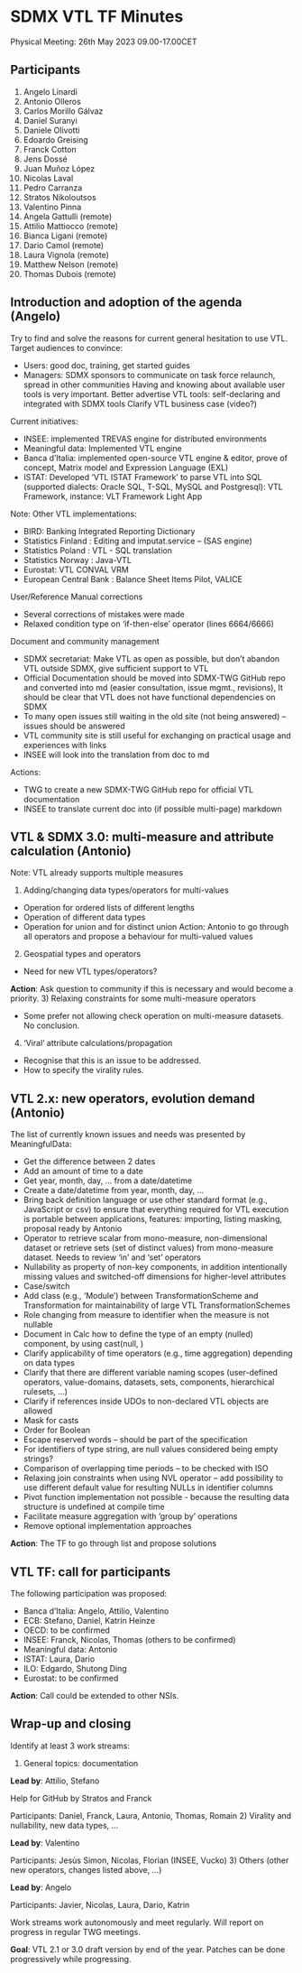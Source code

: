 # SDMX VTL TF Minutes

Physical Meeting: 26th May 2023 09.00-17.00CET

## Participants

1.  Angelo Linardi
2.  Antonio Olleros
3.  Carlos Morillo Gálvaz
4.  Daniel Suranyi
5.  Daniele Olivotti
6.  Edoardo Greising
7.  Franck Cotton
8.  Jens Dossé 
9.  Juan Muñoz López
10. Nicolas Laval
11. Pedro Carranza
12. Stratos Nikoloutsos
13. Valentino Pinna
14. Angela Gattulli (remote) 
15. Attilio Mattiocco (remote)
16. Bianca Ligani (remote)
17. Dario Camol (remote)
18. Laura Vignola (remote)
19. Matthew Nelson (remote)
20. Thomas Dubois (remote)

## Introduction and adoption of the agenda (Angelo)
Try to find and solve the reasons for current general hesitation to use VTL. Target audiences to convince: 
-	Users: good doc, training, get started guides
-	Managers: SDMX sponsors to communicate on task force relaunch, spread in other communities 
Having and knowing about available user tools is very important. Better advertise VTL tools: self-declaring and integrated with SDMX tools
Clarify VTL business case (video?)

Current initiatives:
-	INSEE: implemented TREVAS engine for distributed environments 
-	Meaningful data: Implemented VTL engine 
-	Banca d’Italia: implemented open-source VTL engine & editor, prove of concept, Matrix model and Expression Language (EXL)
-	ISTAT: Developed ‘VTL ISTAT Framework’ to parse VTL into SQL (supported dialects: Oracle SQL, T-SQL, MySQL and Postgresql): VTL Framework, instance: VLT Framework Light App

Note: Other VTL implementations: 
-	BIRD: Banking Integrated Reporting Dictionary 
-	Statistics Finland : Editing and imputat.service – (SAS engine)
-	Statistics Poland : VTL - SQL translation
-	Statistics Norway : Java-VTL
-	Eurostat: VTL CONVAL VRM
-	European Central Bank : Balance Sheet Items Pilot, VALICE

User/Reference Manual corrections
-	Several corrections of mistakes were made
-	Relaxed condition type on ‘if-then-else’ operator (lines 6664/6666)

Document and community management
-	SDMX secretariat: Make VTL as open as possible, but don’t abandon VTL outside SDMX, give sufficient support to VTL
-	Official Documentation should be moved into SDMX-TWG GitHub repo and converted into md (easier consultation, issue mgmt., revisions), It should be clear that VTL does not have functional dependencies on SDMX
-	To many open issues still waiting in the old site (not being answered) – issues should be answered
-	VTL community site is still useful for exchanging on practical usage and experiences with links
-	INSEE will look into the translation from doc to md

Actions: 
-	TWG to create a new SDMX-TWG GitHub repo for official VTL documentation
-	INSEE to translate current doc into (if possible multi-page) markdown

## VTL & SDMX 3.0: multi-measure and attribute calculation (Antonio)
Note: VTL already supports multiple measures
1)	Adding/changing data types/operators for multi-values
- Operation for ordered lists of different lengths
- Operation of different data types
- Operation for union and for distinct union
Action: Antonio to go through all operators and propose a behaviour for multi-valued values
2)	Geospatial types and operators
- Need for new VTL types/operators?

**Action**: Ask question to community if this is necessary and would become a priority.
3)	Relaxing constraints for some multi-measure operators
- Some prefer not allowing check operation on multi-measure datasets. No conclusion.
4)	‘Viral‘ attribute calculations/propagation
- Recognise that this is an issue to be addressed.
- How to specify the virality rules.

## VTL 2.x: new operators, evolution demand (Antonio)
The list of currently known issues and needs was presented by MeaningfulData:
-	Get the difference between 2 dates
-	Add an amount of time to a date
-	Get year, month, day, … from a date/datetime
-	Create a date/datetime from year, month, day, …
-	Bring back definition language or use other standard format (e.g., JavaScript or csv) to ensure that everything required for VTL execution is portable between applications, features: importing, listing masking, proposal ready by Antonio
-	Operator to retrieve scalar from mono-measure, non-dimensional dataset or retrieve sets (set of distinct values) from mono-measure dataset. Needs to review ‘in’ and ‘set’ operators
-	Nullability as property of non-key components, in addition intentionally missing values and switched-off dimensions for higher-level attributes 
-	Case/switch
-	Add class (e.g., ‘Module’) between TransformationScheme and Transformation for maintainability of large VTL TransformationSchemes
-	Role changing from measure to identifier when the measure is not nullable
-	Document in Calc how to define the type of an empty (nulled) component, by using cast(null, <type>)
-	Clarify applicability of time operators (e.g., time aggregation) depending on data types
-	Clarify that there are different variable naming scopes (user-defined operators, value-domains, datasets, sets, components, hierarchical rulesets,  …)
-	Clarify if references inside UDOs to non-declared VTL objects are allowed
-	Mask for casts
-	Order for Boolean
-	Escape reserved words – should be part of the specification
-	For identifiers of type string, are null values considered being empty strings? 
-	Comparison of overlapping time periods – to be checked with ISO
-	Relaxing join constraints when using NVL operator – add possibility to use different default value for resulting NULLs in identifier columns
-	Pivot function implementation not possible - because the resulting data structure is undefined at compile time
-	Facilitate measure aggregation with ‘group by’ operations
-	Remove optional implementation approaches

**Action**: The TF to go through list and propose solutions

## VTL TF: call for participants
The following participation was proposed:
-	Banca d’Italia: Angelo, Attilio, Valentino
-	ECB: Stefano, Daniel, Katrin Heinze
-	OECD: to be confirmed
-	INSEE: Franck, Nicolas, Thomas (others to be confirmed)
-	Meaningful data: Antonio
-	ISTAT: Laura, Dario
-	ILO: Edgardo, Shutong Ding
-	Eurostat: to be confirmed

**Action**: Call could be extended to other NSIs.

## Wrap-up and closing
Identify at least 3 work streams:
1)	General topics: documentation
	
**Lead by**: Attilio, Stefano

Help for GitHub by Stratos and Franck

Participants: Daniel, Franck, Laura, Antonio, Thomas, Romain
2)	Virality and nullability, new data types, …

**Lead by**: Valentino

Participants: Jesùs Simon, Nicolas, Florian (INSEE, Vucko) 
3)	Others (other new operators, changes listed above, …)

**Lead by**: Angelo

Participants: Javier, Nicolas, Laura, Dario, Katrin

Work streams work autonomously and meet regularly. Will report on progress in regular TWG meetings.

**Goal**: VTL 2.1 or 3.0 draft version by end of the year. Patches can be done progressively while progressing.

